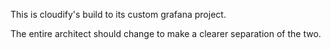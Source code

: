 This is cloudify's build to its custom grafana project.

The entire architect should change to make a clearer separation of the two.


